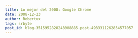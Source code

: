 ```yaml
---
title: Lo mejor del 2008: Google Chrome
date: 2008-12-23
author: Robertux
tags: srbyte
post_id: blog-3515952828243908885.post-4933311262854577057
---
```


